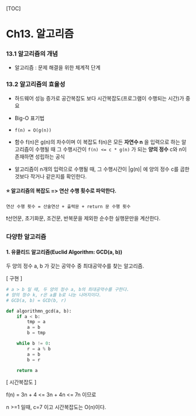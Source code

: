 [TOC]



# Ch13. 알고리즘

### 13.1 알고리즘의 개념

- 알고리즘 : 문제 해결을 위한 체계적 단계

### 13.2 알고리즘의 효율성

- 하드웨어 성능 증가로 공간복잡도 보다 시간복잡도(프로그램이 수행되는 시간)가 중요

- Big-O 표기법

- ``` 
  f(n) = O(g(n))
  ```

- 함수 f(n)은 g(n)의 차수이며 이 복잡도 f(n)은 모든 **자연수 n** 을 입력으로 하는 알고리즘이 수행될 때 그 수행시간이 `f(n) <= c * g(n)` 가 되는 **양의 정수** c와 n이 존재하면 성립하는 공식

- 알고리즘이 n개의 입력으로 수행될 때, 그 수행시간이 |g(n)| 에 양의 정수 c를 곱한 것보다 작거나 같은지를 확인한다.



#### ⭐️ 알고리즘의 복잡도 => 연산 수행 횟수로 파악한다.

```
연산 수행 횟수 = 산술연산 + 출력문 + return 문 수행 횟수
```

❗️선언문, 초기화문, 조건문, 반복문을 제외한 순수한 실행문만을 계산한다.



### 다양한 알고리즘

#### 1. 유클리드 알고리즘(Euclid Algorithm: GCD(a, b))

두 양의 정수 a, b 가 갖는 공약수 중 최대공약수를 찾는 알고리즘.

[ 구현 ]

```python
# a > b 일 때, 두 양의 정수 a, b의 최대공약수를 구한다.
# 양의 정수 k, r은 a를 b로 나눈 나머지이다.
# GCD(a, b) = GCD(b, r)

def algorithmn_gcd(a, b):
    if a < b:
        tmp = a
        a = b
        b = tmp

    while b != 0:
        r = a % b
        a = b
        b = r

    return a
```

[ 시간복잡도 ]

f(n) = 3n + 4 <= 3n + 4n <= 7n 이므로

n >=1 일때, c=7 이고 시간복잡도는 O(n)이다.